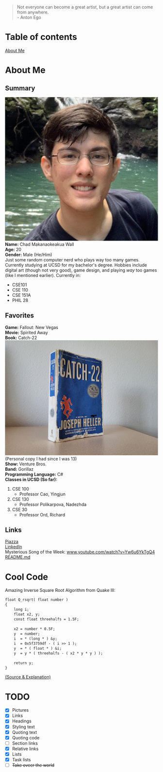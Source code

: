 >  Not everyone can become a great artist, but a great artist can come from anywhere.  
\- Anton Ego

# Table of contents
[About Me](/pictures/headshot.png)  

# About Me  
## Summary  
![My Headshot](/pictures/headshot.png)  
**Name:** Chad Makanaokeakua Wall  
**Age:** 20  
**Gender:** Male (He/Him)  
Just some random computer nerd who plays way too many games. Currently studying at UCSD for my bachelor's degree. Hobbies include digital art (though not very good), game design, and playing *way* too games (like I mentioned earlier). Currently in:  
* CSE101
* CSE 110
* CSE 151A
* PHIL 28  

## Favorites  
**Game:** Fallout: New Vegas  
**Movie:** Spirited Away  
**Book:** Catch-22  
![Personal Copy](/pictures/fav_book.jpg)  
(Personal copy I had since I was 13)  
**Show:** Venture Bros.  
**Band:** Gorillaz  
**Programming Language:** C#  
**Classes in UCSD (So far):**  
1. CSE 100
   - Professor Cao, Yingjun
2. CSE 130
   - Professor Polikarpova, Nadezhda
3. CSE 30
   - Professor Ord, Richard  

## Links  
[Piazza](https://piazza.com/careers/dashboard#/my_profile/jml95fggn794yz)  
[LinkedIn](https://www.linkedin.com/in/chad-wall-072131194/)  
Mysterious Song of the Week: www.youtube.com/watch?v=Yw6u6YkTgQ4  
[README.md](/README.md)  
# Cool Code  
Amazing Inverse Square Root Algorithm from Quake III:  
```
float Q_rsqrt( float number )
{
    long i;
    float x2, y;
    const float threehalfs = 1.5F;

    x2 = number * 0.5F;
    y  = number;
    i  = * (long * ) &y;
    i  = 0x5f3759df - ( i >> 1 );
    y  = * ( float * ) &i;
    y  = y * ( threehalfs - ( x2 * y * y ) );

    return y;
}
```  
[(Source & Explanation)](https://www.youtube.com/watch?v=p8u_k2LIZyo)  

# TODO
- [x] Pictures
- [x] Links
- [x] Headings
- [x] Styling text
- [x] Quoting text
- [x] Quoting code
- [ ] Section links
- [x] Relative links
- [x] Lists
- [x] Task lists
- [ ] ~~Take oveer the world~~